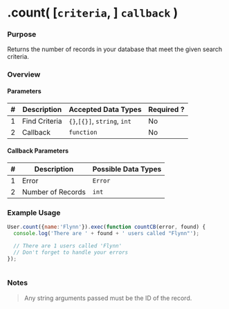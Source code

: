 # .count( [`criteria`, ] `callback` )
### Purpose
Returns the number of records in your database that meet the given search criteria.

### Overview
#### Parameters

| # | Description   | Accepted Data Types          | Required ? |
|---|---------------|------------------------------|------------|
| 1 | Find Criteria | `{}`,`[{}]`, `string`, `int` | No         |
| 2 | Callback      | `function`                   | No         |

#### Callback Parameters

| # | Description       | Possible Data Types |
|---|-------------------|---------------------|
| 1 | Error             | `Error`             |
| 2 | Number of Records | `int`               |

### Example Usage

```javascript 
User.count({name:'Flynn'}).exec(function countCB(error, found) {
  console.log('There are ' + found + ' users called "Flynn"');

  // There are 1 users called 'Flynn'
  // Don't forget to handle your errors
});
  

```
### Notes
> Any string arguments passed must be the ID of the record.




<docmeta name="methodType" value="mcm">
<docmeta name="importance" value="undefined">
<docmeta name="displayName" value=".count()">

